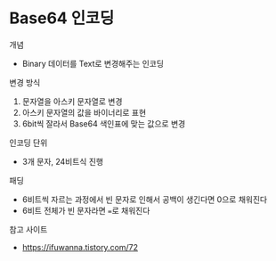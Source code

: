 # Base64 인코딩
개념
- Binary 데이터를 Text로 변경해주는 인코딩

변경 방식
1. 문자열을 아스키 문자열로 변경
2. 아스키 문자열의 값을 바이너리로 표현
3. 6bit씩 잘라서 Base64 색인표에 맞는 값으로 변경

인코딩 단위
- 3개 문자, 24비트식 진행

패딩
- 6비트씩 자르는 과정에서 빈 문자로 인해서 공백이 생긴다면 0으로 채워진다
- 6비트 전체가 빈 문자라면 `=`로 채워진다

참고 사이트
- https://ifuwanna.tistory.com/72